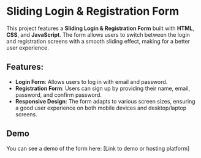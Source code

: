 # Sliding Login & Registration Form

This project features a **Sliding Login & Registration Form** built with **HTML**, **CSS**, and **JavaScript**. The form allows users to switch between the login and registration screens with a smooth sliding effect, making for a better user experience.

## Features:
- **Login Form**: Allows users to log in with email and password.
- **Registration Form**: Users can sign up by providing their name, email, password, and confirm password.
- **Responsive Design**: The form adapts to various screen sizes, ensuring a good user experience on both mobile devices and desktop/laptop screens.

## Demo

You can see a demo of the form here: [Link to demo or hosting platform]
